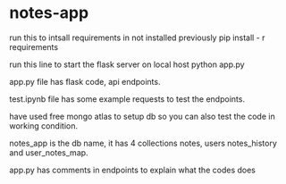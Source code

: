 # notes-app

run this to intsall requirements in not installed previously
pip install - r requirements

run this line  to start the flask server on local host
python app.py

app.py file has flask code, api endpoints.

test.ipynb file has some example requests to test the endpoints.

have used free mongo atlas to setup db so you can also test the code in working condition.

notes_app is the db name, it has 4 collections notes, users notes_history and user_notes_map.

app.py has comments in endpoints to explain what the codes does 